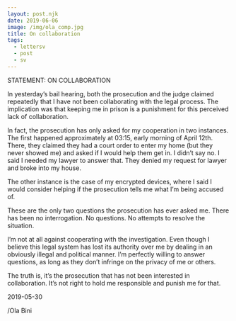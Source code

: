 ```yaml
---
layout: post.njk
date: 2019-06-06
image: /img/ola_comp.jpg
title: On collaboration
tags:
  - lettersv
  - post
  - sv
---
```

STATEMENT: ON COLLABORATION

In yesterday’s bail hearing, both the prosecution and the judge claimed repeatedly that I have not been collaborating with the legal process. The implication was that keeping me in prison is a punishment for this perceived lack of collaboration.

In fact, the prosecution has only asked for my cooperation in two instances. The first happened approximately at 03:15, early  morning of April 12th. There, they claimed they had a court order to enter my home (but they never showed me) and asked if I would help them get in. I didn’t say no. I said I needed my lawyer to answer that. They denied my request for lawyer and broke into my house.

The other instance is the case of my encrypted devices, where I said I would consider helping if the prosecution tells me what I’m being accused of.

These are the only two questions the prosecution has ever asked me. There has been no interrogation. No questions. No attempts to resolve the situation.

I’m not at all against cooperating with the investigation. Even though I believe this legal system has lost its authority over me by dealing in an obviously illegal and political manner. I’m perfectly willing to answer questions, as long as they don’t infringe on the privacy of me or others.

The truth is, it’s the prosecution that has not been interested in collaboration. It’s not right to hold me responsible and punish me for that.

2019-05-30

/Ola Bini
